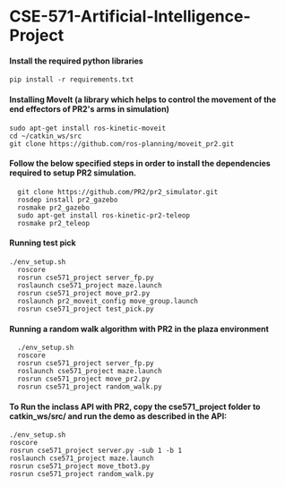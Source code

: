 # CSE-571-Artificial-Intelligence-Project

#### Install the required python libraries
	pip install -r requirements.txt
	
#### Installing MoveIt (a library which helps to control the movement of the end effectors of PR2's arms in simulation)
	sudo apt-get install ros-kinetic-moveit
	cd ~/catkin_ws/src
	git clone https://github.com/ros-planning/moveit_pr2.git

#### Follow the below specified steps in order to install the dependencies required to setup PR2 simulation.
      git clone https://github.com/PR2/pr2_simulator.git
      rosdep install pr2_gazebo
      rosmake pr2_gazebo
      sudo apt-get install ros-kinetic-pr2-teleop
      rosmake pr2_teleop

#### Running test pick
	./env_setup.sh
      roscore
      rosrun cse571_project server_fp.py
      roslaunch cse571_project maze.launch
      rosrun cse571_project move_pr2.py
      roslaunch pr2_moveit_config move_group.launch
      rosrun cse571_project test_pick.py

#### Running a random walk algorithm with PR2 in the plaza environment
      ./env_setup.sh
      roscore
      rosrun cse571_project server_fp.py
      roslaunch cse571_project maze.launch
      rosrun cse571_project move_pr2.py
      rosrun cse571_project random_walk.py      

#### To Run the inclass API with PR2, copy the cse571_project folder to catkin_ws/src/ and run the demo as described in the API:

	./env_setup.sh
	roscore
	rosrun cse571_project server.py -sub 1 -b 1
	roslaunch cse571_project maze.launch
	rosrun cse571_project move_tbot3.py
	rosrun cse571_project random_walk.py
